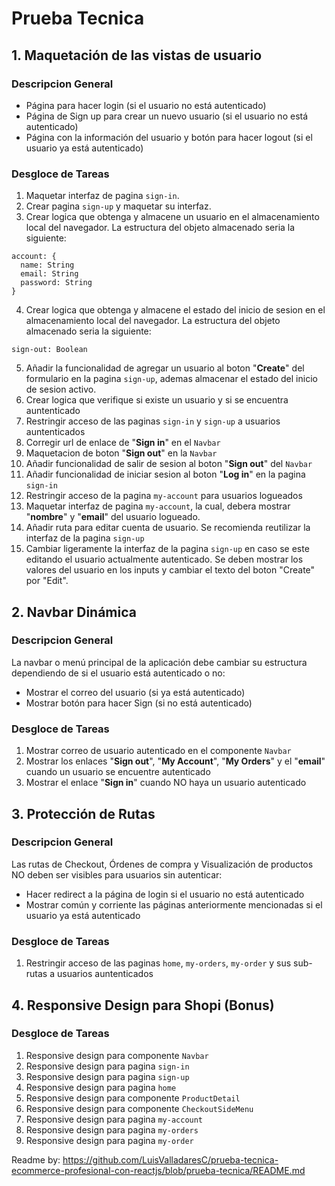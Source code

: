 # Prueba Tecnica

## 1. Maquetación de las vistas de usuario

### Descripcion General

- Página para hacer login (si el usuario no está autenticado)
- Página de Sign up para crear un nuevo usuario (si el usuario no está autenticado)
- Página con la información del usuario y botón para hacer logout (si el usuario ya está autenticado)

### Desgloce de Tareas

1. Maquetar interfaz de pagina `sign-in`.
2. Crear pagina `sign-up` y maquetar su interfaz.
3. Crear logica que obtenga y almacene un usuario en el almacenamiento local del navegador. La estructura del objeto almacenado seria la siguiente: 
  ```
  account: {
    name: String
    email: String
    password: String
  }
  ```
4. Crear logica que obtenga y almacene el estado del inicio de sesion en el almacenamiento local del navegador. La estructura del objeto almacenado seria la siguiente: 
  ```
  sign-out: Boolean
  ```
5. Añadir la funcionalidad de agregar un usuario al boton "**Create**" del formulario en la pagina `sign-up`, ademas almacenar el estado del inicio de sesion activo.
6. Crear logica que verifique si existe un usuario y si se encuentra auntenticado
7. Restringir acceso de las paginas `sign-in` y `sign-up` a usuarios auntenticados
8. Corregir url de enlace de "**Sign in**" en el `Navbar`
9. Maquetacion de boton "**Sign out**" en la `Navbar`
10. Añadir funcionalidad de salir de sesion al boton "**Sign out**" del `Navbar`
11. Añadir funcionalidad de iniciar sesion al boton "**Log in**" en la pagina `sign-in`
12. Restringir acceso de la pagina `my-account` para usuarios logueados
13. Maquetar interfaz de pagina `my-account`, la cual, debera mostrar "**nombre**" y "**email**" del usuario logueado.
14. Añadir ruta para editar cuenta de usuario. Se recomienda reutilizar la interfaz de la pagina `sign-up`
15. Cambiar ligeramente la interfaz de la pagina `sign-up` en caso se este editando el usuario actualmente autenticado. Se deben mostrar los valores del usuario en los inputs y cambiar el texto del boton "Create" por "Edit".

## 2. Navbar Dinámica

### Descripcion General

La navbar o menú principal de la aplicación debe cambiar su estructura dependiendo de si el usuario está autenticado o no:

- Mostrar el correo del usuario (si ya está autenticado)
- Mostrar botón para hacer Sign (si no está autenticado)

### Desgloce de Tareas

1. Mostrar correo de usuario autenticado en el componente `Navbar`
2. Mostrar los enlaces "**Sign out**", "**My Account**", "**My Orders**" y el "**email**" cuando un usuario se encuentre autenticado
3. Mostrar el enlace "**Sign in**" cuando NO haya un usuario autenticado

## 3. Protección de Rutas

### Descripcion General

Las rutas de Checkout, Órdenes de compra y Visualización de productos NO deben ser visibles para usuarios sin autenticar:

- Hacer redirect a la página de login si el usuario no está autenticado
- Mostrar común y corriente las páginas anteriormente mencionadas si el usuario ya está autenticado

### Desgloce de Tareas

1. Restringir acceso de las paginas `home`, `my-orders`, `my-order` y sus sub-rutas a usuarios auntenticados

## 4. Responsive Design para Shopi (Bonus)

### Desgloce de Tareas

1. Responsive design para componente `Navbar`
2. Responsive design para pagina `sign-in`
3. Responsive design para pagina `sign-up`
4. Responsive design para pagina `home`
5. Responsive design para componente `ProductDetail`
6. Responsive design para componente `CheckoutSideMenu`
7. Responsive design para pagina `my-account`
8. Responsive design para pagina `my-orders`
9. Responsive design para pagina `my-order`

Readme by: https://github.com/LuisValladaresC/prueba-tecnica-ecommerce-profesional-con-reactjs/blob/prueba-tecnica/README.md
